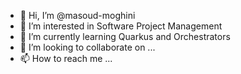 - 👋 Hi, I’m @masoud-moghini
- 👀 I’m interested in Software Project Management
- 🌱 I’m currently learning Quarkus and Orchestrators
- 💞️ I’m looking to collaborate on ...
- 📫 How to reach me ...

<!---
masoud-moghini/masoud-moghini is a ✨ special ✨ repository because its `README.md` (this file) appears on your GitHub profile.
You can click the Preview link to take a look at your changes.
--->
